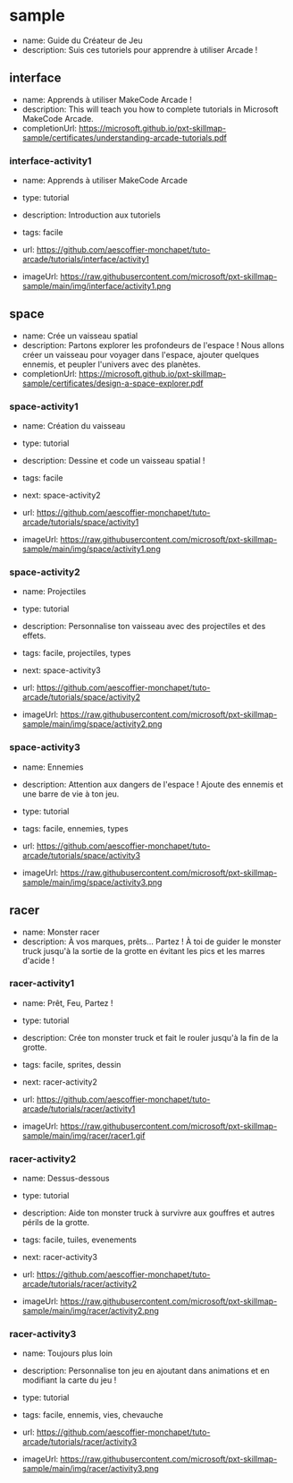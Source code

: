 # sample
* name: Guide du Créateur de Jeu
* description: Suis ces tutoriels pour apprendre à utiliser Arcade !

## interface
* name: Apprends à utiliser MakeCode Arcade !
* description: This will teach you how to complete tutorials in Microsoft MakeCode Arcade.
* completionUrl: https://microsoft.github.io/pxt-skillmap-sample/certificates/understanding-arcade-tutorials.pdf

### interface-activity1

* name: Apprends à utiliser MakeCode Arcade
* type: tutorial
* description: Introduction aux tutoriels
* tags: facile

* url: https://github.com/aescoffier-monchapet/tuto-arcade/tutorials/interface/activity1 
* imageUrl: https://raw.githubusercontent.com/microsoft/pxt-skillmap-sample/main/img/interface/activity1.png
  

## space
* name: Crée un vaisseau spatial
* description: Partons explorer les profondeurs de l'espace ! Nous allons créer un vaisseau pour voyager dans l'espace, ajouter quelques ennemis, et peupler l'univers avec des planètes.
* completionUrl: https://microsoft.github.io/pxt-skillmap-sample/certificates/design-a-space-explorer.pdf

### space-activity1

* name: Création du vaisseau
* type: tutorial
* description: Dessine et code un vaisseau spatial !
* tags: facile
* next: space-activity2

* url: https://github.com/aescoffier-monchapet/tuto-arcade/tutorials/space/activity1
* imageUrl: https://raw.githubusercontent.com/microsoft/pxt-skillmap-sample/main/img/space/activity1.png

### space-activity2

* name: Projectiles
* type: tutorial
* description: Personnalise ton vaisseau avec des projectiles et des effets.
* tags: facile, projectiles, types
* next: space-activity3

* url: https://github.com/aescoffier-monchapet/tuto-arcade/tutorials/space/activity2
* imageUrl: https://raw.githubusercontent.com/microsoft/pxt-skillmap-sample/main/img/space/activity2.png

### space-activity3

* name: Ennemies
* description: Attention aux dangers de l'espace ! Ajoute des ennemis et une barre de vie à ton jeu.
* type: tutorial
* tags: facile, ennemies, types

* url: https://github.com/aescoffier-monchapet/tuto-arcade/tutorials/space/activity3
* imageUrl: https://raw.githubusercontent.com/microsoft/pxt-skillmap-sample/main/img/space/activity3.png


## racer
* name: Monster racer
* description: À vos marques, prêts... Partez ! À toi de guider le monster truck jusqu'à la sortie de la grotte en évitant les pics et les marres d'acide !

### racer-activity1

* name: Prêt, Feu, Partez !
* type: tutorial
* description: Crée ton monster truck et fait le rouler jusqu'à la fin de la grotte.
* tags: facile, sprites, dessin
* next: racer-activity2

* url: https://github.com/aescoffier-monchapet/tuto-arcade/tutorials/racer/activity1
* imageUrl: https://raw.githubusercontent.com/microsoft/pxt-skillmap-sample/main/img/racer/racer1.gif

### racer-activity2

* name: Dessus-dessous
* type: tutorial
* description: Aide ton monster truck à survivre aux gouffres et autres périls de la grotte.
* tags: facile, tuiles, evenements
* next: racer-activity3

* url: https://github.com/aescoffier-monchapet/tuto-arcade/tutorials/racer/activity2
* imageUrl: https://raw.githubusercontent.com/microsoft/pxt-skillmap-sample/main/img/racer/activity2.png

### racer-activity3

* name: Toujours plus loin
* description: Personnalise ton jeu en ajoutant dans animations et en modifiant la carte du jeu !
* type: tutorial
* tags: facile, ennemis, vies, chevauche

* url: https://github.com/aescoffier-monchapet/tuto-arcade/tutorials/racer/activity3
* imageUrl: https://raw.githubusercontent.com/microsoft/pxt-skillmap-sample/main/img/racer/activity3.png